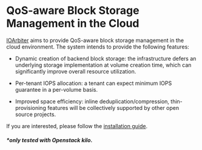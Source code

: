 # QoS-aware Block Storage Management in the Cloud 

<a href="https://github.com/att/ioarbiter">IOArbiter</a> aims
to provide QoS-aware block storage management in the cloud environment. 
The system intends to provide the following features:

* Dynamic creation of backend block storage: the infrastructure defers an underlying storage
implementation at volume creation time, which can significantly improve overall resource utilization.

* Per-tenant IOPS allocation: a tenant can expect minimum IOPS guarantee in a per-volume basis. 

* Improved space efficiency: inline deduplication/compression, thin-provisioning features will be collectively supported by other open source projects.

If you are interested, please follow the [installation guide](INSTALL.md). 

##### *only tested with Openstack kilo.
